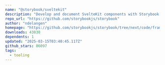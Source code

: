 ```yaml
---
name: "@storybook/sveltekit"
description: "Develop and document SvelteKit components with Storybook."
repo_url: "https://github.com/storybookjs/storybook"
author: "ndelangen"
homepage: "https://github.com/storybookjs/storybook/tree/next/code/frameworks/sveltekit"
downloads: 43838
dependents: 1
updated: "2025-03-15T03:40:45.117Z"
github_stars: 86097
tags: 
  - tooling
---
```

